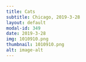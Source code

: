 ```yaml
---
title: Cats
subtitle: Chicago, 2019-3-28
layout: default
modal-id: 349
date: 2019-3-28
img: 1010910.png
thumbnail: 1010910.png
alt: image-alt
---
```

